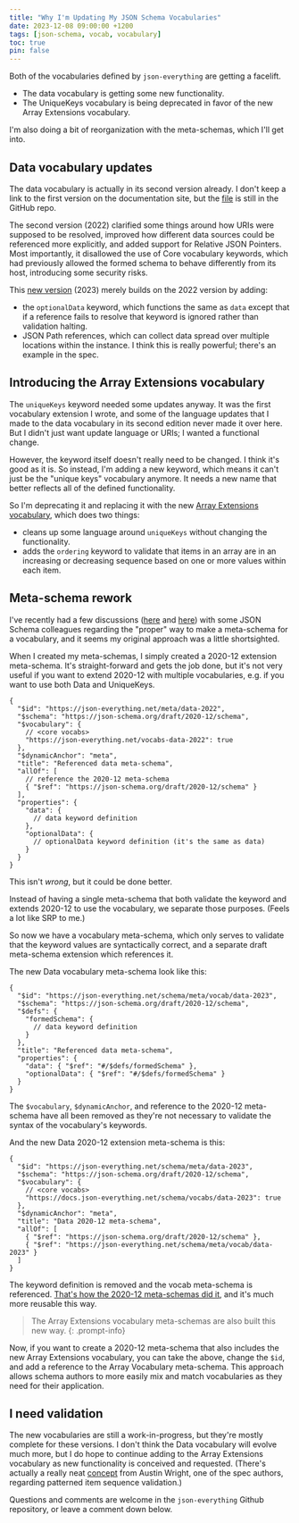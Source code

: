```yaml
---
title: "Why I'm Updating My JSON Schema Vocabularies"
date: 2023-12-08 09:00:00 +1200
tags: [json-schema, vocab, vocabulary]
toc: true
pin: false
---
```


Both of the vocabularies defined by `json-everything` are getting a facelift.

- The data vocabulary is getting some new functionality.
- The UniqueKeys vocabulary is being deprecated in favor of the new Array Extensions vocabulary.

I'm also doing a bit of reorganization with the meta-schemas, which I'll get into.

## Data vocabulary updates

The data vocabulary is actually in its second version already.  I don't keep a link to the first version on the documentation site, but the [file](https://github.com/gregsdennis/json-everything-docs/blob/main/_docs/schema/vocabs/data.md) is still in the GitHub repo.

The second version (2022) clarified some things around how URIs were supposed to be resolved, improved how different data sources could be referenced more explicitly, and added support for Relative JSON Pointers.  Most importantly, it disallowed the use of Core vocabulary keywords, which had previously allowed the formed schema to behave differently from its host, introducing some security risks.

This [new version](https://docs.json-everything.net/schema/vocabs/data-2023/) (2023) merely builds on the 2022 version by adding:

- the `optionalData` keyword, which functions the same as `data` except that if a reference fails to resolve that keyword is ignored rather than validation halting.
- JSON Path references, which can collect data spread over multiple locations within the instance.  I think this is really powerful; there's an example in the spec.

## Introducing the Array Extensions vocabulary

The `uniqueKeys` keyword needed some updates anyway.  It was the first vocabulary extension I wrote, and some of the language updates that I made to the data vocabulary in its second edition never made it over here.  But I didn't just want update language or URIs; I wanted a functional change.

However, the keyword itself doesn't really need to be changed.  I think it's good as it is.  So instead, I'm adding a new keyword, which means it can't just be the "unique keys" vocabulary anymore.  It needs a new name that better reflects all of the defined functionality.

So I'm deprecating it and replacing it with the new [Array Extensions vocabulary](https://docs.json-everything.net/schema/vocabs/array-ext/), which does two things:

- cleans up some language around `uniqueKeys` without changing the functionality.
- adds the `ordering` keyword to validate that items in an array are in an increasing or decreasing sequence based on one or more values within each item.

## Meta-schema rework

I've recently had a few discussions ([here](https://github.com/orgs/json-schema-org/discussions/510) and [here](https://github.com/orgs/json-schema-org/discussions/511)) with some JSON Schema colleagues regarding the "proper" way to make a meta-schema for a vocabulary, and it seems my original approach was a little shortsighted.

When I created my meta-schemas, I simply created a 2020-12 extension meta-schema.  It's straight-forward and gets the job done, but it's not very useful if you want to extend 2020-12 with multiple vocabularies, e.g. if you want to use both Data and UniqueKeys.

```jsonc
{
  "$id": "https://json-everything.net/meta/data-2022",
  "$schema": "https://json-schema.org/draft/2020-12/schema",
  "$vocabulary": {
    // <core vocabs>
    "https://json-everything.net/vocabs-data-2022": true
  },
  "$dynamicAnchor": "meta",
  "title": "Referenced data meta-schema",
  "allOf": [
    // reference the 2020-12 meta-schema
    { "$ref": "https://json-schema.org/draft/2020-12/schema" }
  ],
  "properties": {
    "data": {
      // data keyword definition
    },
    "optionalData": {
      // optionalData keyword definition (it's the same as data)
    }
  }
}
```

This isn't _wrong_, but it could be done better.

Instead of having a single meta-schema that both validate the keyword and extends 2020-12 to use the vocabulary, we separate those purposes.  (Feels a lot like SRP to me.)

So now we have a vocabulary meta-schema, which only serves to validate that the keyword values are syntactically correct, and a separate draft meta-schema extension which references it.

The new Data vocabulary meta-schema look like this:

```jsonc
{
  "$id": "https://json-everything.net/schema/meta/vocab/data-2023",
  "$schema": "https://json-schema.org/draft/2020-12/schema",
  "$defs": {
    "formedSchema": {
      // data keyword definition
    }
  },
  "title": "Referenced data meta-schema",
  "properties": {
    "data": { "$ref": "#/$defs/formedSchema" },
    "optionalData": { "$ref": "#/$defs/formedSchema" }
  }
}
```

The `$vocabulary`, `$dynamicAnchor`, and reference to the 2020-12 meta-schema have all been removed as they're not necessary to validate the syntax of the vocabulary's keywords.

And the new Data 2020-12 extension meta-schema is this:

```jsonc
{
  "$id": "https://json-everything.net/schema/meta/data-2023",
  "$schema": "https://json-schema.org/draft/2020-12/schema",
  "$vocabulary": {
    // <core vocabs>
    "https://docs.json-everything.net/schema/vocabs/data-2023": true
  },
  "$dynamicAnchor": "meta",
  "title": "Data 2020-12 meta-schema",
  "allOf": [
    { "$ref": "https://json-schema.org/draft/2020-12/schema" },
    { "$ref": "https://json-everything.net/schema/meta/vocab/data-2023" }
  ]
}
```

The keyword definition is removed and the vocab meta-schema is referenced.  [That's how the 2020-12 meta-schemas did it](https://www.youtube.com/watch?v=9UzxfhRznpU), and it's much more reusable this way.

> The Array Extensions vocabulary meta-schemas are also built this new way.
{: .prompt-info}

Now, if you want to create a 2020-12 meta-schema that also includes the new Array Extensions vocabulary, you can take the above, change the `$id`, and add a reference to the Array Vocabulary meta-schema.  This approach allows schema authors to more easily mix and match vocabularies as they need for their application.

## I need validation

The new vocabularies are still a work-in-progress, but they're mostly complete for these versions.  I don't think the Data vocabulary will evolve much more, but I do hope to continue adding to the Array Extensions vocabulary as new functionality is conceived and requested.  (There's actually a really neat [concept](https://github.com/json-schema-org/json-schema-spec/issues/1323) from Austin Wright, one of the spec authors, regarding patterned item sequence validation.)

Questions and comments are welcome in the `json-everything` Github repository, or leave a comment down below.
